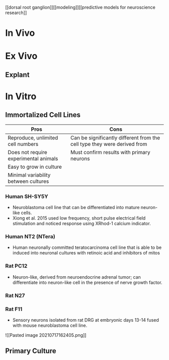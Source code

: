 [[dorsal root ganglion]][[modeling]][[predictive models for neuroscience research]]

# In Vivo

# Ex Vivo
## Explant


# In Vitro

## Immortalized Cell Lines
| Pros                                  | Cons                                                                     |
| ------------------------------------- | ------------------------------------------------------------------------ |
| Reproduce, unlimited cell numbers     | Can be significantly different from the cell type they were derived from |
| Does not require experimental animals |  Must confirm results with primary neurons                                                                        |
| Easy to grow in culture               |                                                                          |
| Minimal variability between cultures  |                                                                          |                                                                     |

### Human SH-SY5Y
- Neuroblastoma cell line that can be differentiated into mature neuron-like cells.
- Xiong et al. 2015 used low frequency, short pulse electrical field stimulation and noticed response using XRhod-1 calcium indicator.

### Human NT2 (NTera)
- Human neuronally committed teratocarcinoma cell line that is able to be induced into neuronal cultures with retinoic acid and inhibitors of mitos

### Rat PC12
- Neuron-like, derived from neuroendocrine adrenal tumor; can differentiate into neuron-like cell in the presence of nerve growth factor.

### Rat N27

### Rat F11 
- Sensory neurons isolated from rat DRG at embryonic days 13-14 fused with mouse neuroblastoma cell line.

![[Pasted image 20210717162405.png]]


## Primary Culture